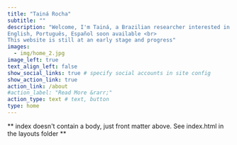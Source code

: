```yaml
---
title: "Tainá Rocha"
subtitle: ""
description: "Welcome, I'm Tainá, a Brazilian researcher interested in several topics of global change, environment and biodiversity. #rstats enthusiast! <br>
English, Português, Español soon available <br>
This website is still at an early stage and progress" 
images:
  - img/home_2.jpg
image_left: true
text_align_left: false
show_social_links: true # specify social accounts in site config
show_action_link: true
action_link: /about
#action_label: "Read More &rarr;"
action_type: text # text, button
type: home
---
```


** index doesn't contain a body, just front matter above.
See index.html in the layouts folder **
